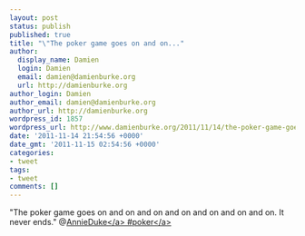 ```yaml
---
layout: post
status: publish
published: true
title: "\"The poker game goes on and on..."
author:
  display_name: Damien
  login: Damien
  email: damien@damienburke.org
  url: http://damienburke.org
author_login: Damien
author_email: damien@damienburke.org
author_url: http://damienburke.org
wordpress_id: 1857
wordpress_url: http://www.damienburke.org/2011/11/14/the-poker-game-goes-on-and-on/
date: '2011-11-14 21:54:56 +0000'
date_gmt: '2011-11-15 02:54:56 +0000'
categories:
- tweet
tags:
- tweet
comments: []
---
```

<p>"The poker game goes on and on and on and on and on and on and on. It never ends." @<a href="http:&#47;&#47;twitter.com&#47;AnnieDuke" class="aktt_username">AnnieDuke<&#47;a> #<a href="http:&#47;&#47;search.twitter.com&#47;search?q=%23poker" class="aktt_hashtag">poker<&#47;a></p>
